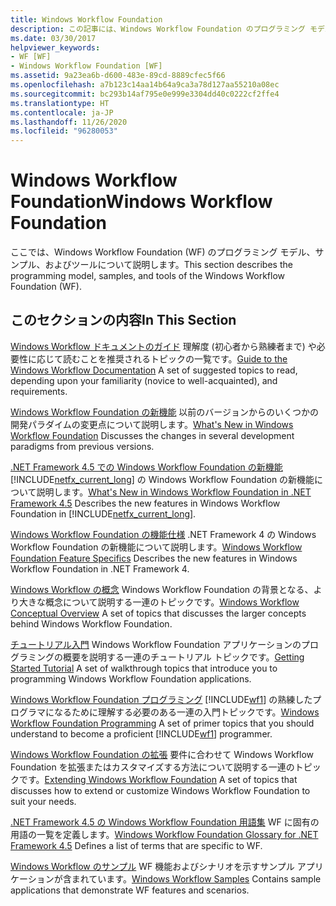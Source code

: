 ```yaml
---
title: Windows Workflow Foundation
description: この記事には、Windows Workflow Foundation のプログラミング モデル、サンプル、およびツールについて説明しているリソースが含まれています。
ms.date: 03/30/2017
helpviewer_keywords:
- WF [WF]
- Windows Workflow Foundation [WF]
ms.assetid: 9a23ea6b-d600-483e-89cd-8889cfec5f66
ms.openlocfilehash: a7b123c14aa14b64a9ca3a78d127aa55210a08ec
ms.sourcegitcommit: bc293b14af795e0e999e3304dd40c0222cf2ffe4
ms.translationtype: HT
ms.contentlocale: ja-JP
ms.lasthandoff: 11/26/2020
ms.locfileid: "96280053"
---
```

# <a name="windows-workflow-foundation"></a><span data-ttu-id="fb74d-103">Windows Workflow Foundation</span><span class="sxs-lookup"><span data-stu-id="fb74d-103">Windows Workflow Foundation</span></span>

<span data-ttu-id="fb74d-104">ここでは、Windows Workflow Foundation (WF) のプログラミング モデル、サンプル、およびツールについて説明します。</span><span class="sxs-lookup"><span data-stu-id="fb74d-104">This section describes the programming model, samples, and tools of the Windows Workflow Foundation (WF).</span></span>

## <a name="in-this-section"></a><span data-ttu-id="fb74d-105">このセクションの内容</span><span class="sxs-lookup"><span data-stu-id="fb74d-105">In This Section</span></span>

 <span data-ttu-id="fb74d-106">[Windows Workflow ドキュメントのガイド](guide-to-the-documentation.md) 理解度 (初心者から熟練者まで) や必要性に応じて読むことを推奨されるトピックの一覧です。</span><span class="sxs-lookup"><span data-stu-id="fb74d-106">[Guide to the Windows Workflow Documentation](guide-to-the-documentation.md) A set of suggested topics to read, depending upon your familiarity (novice to well-acquainted), and requirements.</span></span>

 <span data-ttu-id="fb74d-107">[Windows Workflow Foundation の新機能](whats-new.md) 以前のバージョンからのいくつかの開発パラダイムの変更点について説明します。</span><span class="sxs-lookup"><span data-stu-id="fb74d-107">[What's New in Windows Workflow Foundation](whats-new.md) Discusses the changes in several development paradigms from previous versions.</span></span>

 <span data-ttu-id="fb74d-108">[.NET Framework 4.5 での Windows Workflow Foundation の新機能](whats-new-in-wf-in-dotnet.md) [!INCLUDE[netfx_current_long](../../../includes/netfx-current-long-md.md)] の Windows Workflow Foundation の新機能について説明します。</span><span class="sxs-lookup"><span data-stu-id="fb74d-108">[What's New in Windows Workflow Foundation in .NET Framework 4.5](whats-new-in-wf-in-dotnet.md) Describes the new features in Windows Workflow Foundation in [!INCLUDE[netfx_current_long](../../../includes/netfx-current-long-md.md)].</span></span>

 <span data-ttu-id="fb74d-109">[Windows Workflow Foundation の機能仕様](feature-specifics.md) .NET Framework 4 の Windows Workflow Foundation の新機能について説明します。</span><span class="sxs-lookup"><span data-stu-id="fb74d-109">[Windows Workflow Foundation Feature Specifics](feature-specifics.md) Describes the new features in Windows Workflow Foundation in .NET Framework 4.</span></span>

 <span data-ttu-id="fb74d-110">[Windows Workflow の概念](conceptual-overview.md) Windows Workflow Foundation の背景となる、より大きな概念について説明する一連のトピックです。</span><span class="sxs-lookup"><span data-stu-id="fb74d-110">[Windows Workflow Conceptual Overview](conceptual-overview.md) A set of topics that discusses the larger concepts behind Windows Workflow Foundation.</span></span>

 <span data-ttu-id="fb74d-111">[チュートリアル入門](getting-started-tutorial.md) Windows Workflow Foundation アプリケーションのプログラミングの概要を説明する一連のチュートリアル トピックです。</span><span class="sxs-lookup"><span data-stu-id="fb74d-111">[Getting Started Tutorial](getting-started-tutorial.md) A set of walkthrough topics that introduce you to programming Windows Workflow Foundation applications.</span></span>

 <span data-ttu-id="fb74d-112">[Windows Workflow Foundation プログラミング](programming.md) [!INCLUDE[wf1](../../../includes/wf1-md.md)] の熟練したプログラマになるために理解する必要のある一連の入門トピックです。</span><span class="sxs-lookup"><span data-stu-id="fb74d-112">[Windows Workflow Foundation Programming](programming.md) A set of primer topics that you should understand to become a proficient [!INCLUDE[wf1](../../../includes/wf1-md.md)] programmer.</span></span>

 <span data-ttu-id="fb74d-113">[Windows Workflow Foundation の拡張](extend.md) 要件に合わせて Windows Workflow Foundation を拡張またはカスタマイズする方法について説明する一連のトピックです。</span><span class="sxs-lookup"><span data-stu-id="fb74d-113">[Extending Windows Workflow Foundation](extend.md) A set of topics that discusses how to extend or customize Windows Workflow Foundation to suit your needs.</span></span>

 <span data-ttu-id="fb74d-114">[.NET Framework 4.5 の Windows Workflow Foundation 用語集](glossary.md) WF に固有の用語の一覧を定義します。</span><span class="sxs-lookup"><span data-stu-id="fb74d-114">[Windows Workflow Foundation Glossary for .NET Framework 4.5](glossary.md) Defines a list of terms that are specific to WF.</span></span>

 <span data-ttu-id="fb74d-115">[Windows Workflow のサンプル](./samples/index.md) WF 機能およびシナリオを示すサンプル アプリケーションが含まれています。</span><span class="sxs-lookup"><span data-stu-id="fb74d-115">[Windows Workflow Samples](./samples/index.md) Contains sample applications that demonstrate WF features and scenarios.</span></span>

